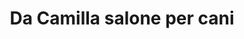 ---
title: "Da Camilla salone per cani"
url: /chiasso/da-camilla-salone-per-cani/
shop: Kosmetik
---